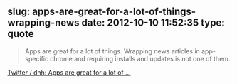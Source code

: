 slug: apps-are-great-for-a-lot-of-things-wrapping-news
date: 2012-10-10 11:52:35
type: quote
---

> Apps are great for a lot of things. Wrapping news articles in app-specific chrome and requiring installs and updates is not one of them.

[Twitter / dhh: Apps are great for a lot of …](https://twitter.com/dhh/status/255213760363495425)
